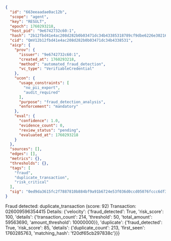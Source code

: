 ```json
{
  "id": "663eeaadae0ac12b",
  "scope": "agent",
  "key": "RESULT",
  "epoch": 1760293218,
  "host_pid": "9e6742732c60:1",
  "hash": "2b12fbd41e4ac208d282b0b03471dc34b43385318789cf9dbe6226e30216f9aa",
  "cid": "QmV12b12fbd41e4ac208d282b0b03471dc34b4338531",
  "aicp": {
    "prov": {
      "issuer": "9e6742732c60:1",
      "created_at": 1760293218,
      "method": "automated_fraud_detection",
      "vc_type": "VerifiableCredential"
    },
    "ucon": {
      "usage_constraints": [
        "no_pii_export",
        "audit_required"
      ],
      "purpose": "fraud_detection_analysis",
      "enforcement": "mandatory"
    },
    "eval": {
      "confidence": 1.0,
      "evidence_count": 0,
      "review_status": "pending",
      "evaluated_at": 1760293218
    }
  },
  "sources": [],
  "edges": [],
  "metrics": {},
  "thresholds": {},
  "tags": [
    "fraud",
    "duplicate_transaction",
    "risk_critical"
  ],
  "sig": "0ed9da3615fc2f7887810b884bf9a91b6724e53f036d0ccd05076fccc6df3c71"
}
```

Fraud detected: duplicate_transaction (score: 92)
Transaction: 026009596354415
Details: {'velocity': {'fraud_detected': True, 'risk_score': 100, 'details': {'transaction_count': 214, 'threshold': 50, 'total_amount': 59563690, 'amount_threshold': 10000000}}, 'duplicate': {'fraud_detected': True, 'risk_score': 85, 'details': {'duplicate_count': 213, 'first_seen': 1760285763, 'matching_hash': 'f20df65cb297838c'}}}